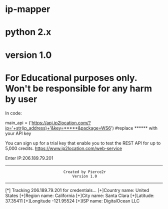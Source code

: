 # ip-mapper
# python 2.x
# version 1.0
# For Educational purposes only. Won't be responsible for any harm by user

In code:

main_api = ('https://api.ip2location.com/?ip='+str(ip_address)+'&key=*****&package=WS6') #replace ****** with your API key

You can sign up for a trial key that enable you to test the REST API for up to 5,000 credits.
https://www.ip2location.com/web-service

Enter IP:206.189.79.201
********************************************************************************
                              Created by Pierce2r                               
                                  Version 1.0                                   
********************************************************************************

[*] Tracking 206.189.79.201 for credentials...
[+]Country name: United States
[+]Region name: California
[+]City name: Santa Clara
[+]Latitude: 37.35411
[+]Longitude -121.95524
[+]ISP name: DigitalOcean LLC
